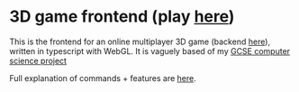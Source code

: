 <h1>3D game frontend (play <a href="game-vm.blue-vertex.com">here</a>)</h1>
This is the frontend for an online multiplayer 3D game (backend <a href="https://github.com/ice-cube-1/3D-game-backend">here</a>), written in typescript with WebGL. It is vaguely based of my <a href="https://github.com/ice-cube-1/multiplayer-game-gcse">GCSE computer science project</a>

Full explanation of commands + features are <a href="game-vm.blue-vertex.com/about">here</a>.
